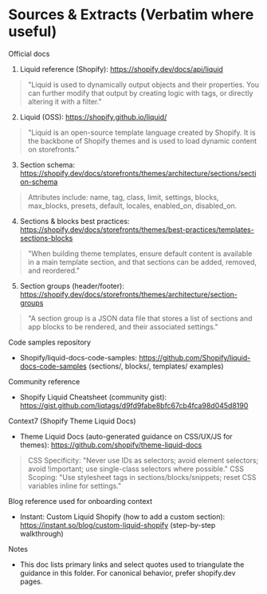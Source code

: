 # Sources & Extracts (Verbatim where useful)

Official docs
1) Liquid reference (Shopify): https://shopify.dev/docs/api/liquid
> "Liquid is used to dynamically output objects and their properties. You can further modify that output by creating logic with tags, or directly altering it with a filter."

2) Liquid (OSS): https://shopify.github.io/liquid/
> "Liquid is an open-source template language created by Shopify. It is the backbone of Shopify themes and is used to load dynamic content on storefronts."

3) Section schema: https://shopify.dev/docs/storefronts/themes/architecture/sections/section-schema
> Attributes include: name, tag, class, limit, settings, blocks, max_blocks, presets, default, locales, enabled_on, disabled_on.

4) Sections & blocks best practices: https://shopify.dev/docs/storefronts/themes/best-practices/templates-sections-blocks
> "When building theme templates, ensure default content is available in a main template section, and that sections can be added, removed, and reordered."

5) Section groups (header/footer): https://shopify.dev/docs/storefronts/themes/architecture/section-groups
> "A section group is a JSON data file that stores a list of sections and app blocks to be rendered, and their associated settings."

Code samples repository
- Shopify/liquid-docs-code-samples: https://github.com/Shopify/liquid-docs-code-samples (sections/, blocks/, templates/ examples)

Community reference
- Shopify Liquid Cheatsheet (community gist): https://gist.github.com/liqtags/d9fd9fabe8bfc67cb4fca98d045d8190

Context7 (Shopify Theme Liquid Docs)
- Theme Liquid Docs (auto-generated guidance on CSS/UX/JS for themes): https://github.com/shopify/theme-liquid-docs
> CSS Specificity: "Never use IDs as selectors; avoid element selectors; avoid !important; use single-class selectors where possible."
> CSS Scoping: "Use stylesheet tags in sections/blocks/snippets; reset CSS variables inline for settings."

Blog reference used for onboarding context
- Instant: Custom Liquid Shopify (how to add a custom section): https://instant.so/blog/custom-liquid-shopify (step-by-step walkthrough)

Notes
- This doc lists primary links and select quotes used to triangulate the guidance in this folder. For canonical behavior, prefer shopify.dev pages.

